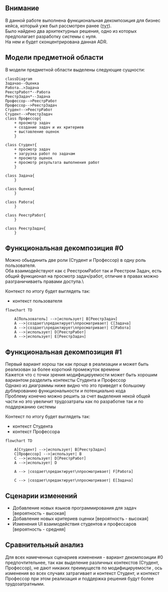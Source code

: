 ## Внимание

В данной работе выполнена функциональная декомпозиция для бизнес кейса, который уже был рассмотрен ранее ([тут](../July/homework.md)).\
Было найдено два архитектурных решения, одно из которых предполагает разработку системы с нуля.\
На нем и будет сконцентрирована данная ADR.

## Модели предметной области

В модели предметной области выделены следующие сущности:
```mermaid
classDiagram
Задачаo--Оценка
Работа..>Задача
РеестрРабот*--Работа
РеестрЗадач*--Задача
Профессор-->РеестрРабот
Профессор-->РеестрЗадач
Студент-->РеестрРабот
Студент-->РеестрЗадач
class Профессор{
    + просмотр задач
    + создание задач и их критериев
    + выставление оценок
    }

class Студент{
    + просмотр задач
    + загрузка работ по задачам
    + просмотр оценок
    + просмотр результата выполнения работ
    }

class Задача{
    }

class Оценка{
    }

class Работа{
    }

class РеестрРабот{
    }

class РеестрЗадач{
    }
```
## Функциональная декомпозиция #0
Можно обьединить две роли (Студент и Профессор) в одну роль пользователя.\
Оба взаимодействуют как с РеестромРабот так и Реестром Задач, есть общий функционал на просмотр задач/работ, отличие в правах можно разграничиваеть правами доступа.\


Контекст по итогу будет выглядеть так:
- контекст пользователя


```mermaid
flowchart TD

    A[Пользователь] -->|использует| B[РеестрЗадач]
    A -->|создает\nредактирует\nпросматривает| C[Задача]
    A -->|создает\nредактирует\nпросматривает| C[Работа]
    A -->|использует| D[РеестрРабот]
    A -->|использует| E[РеестрЗадач]    
```
## Функциональная декомпозиция #1
Первый вариант хорош так как проще в реализации и может быть реализован за более короткий промежуток времени\
Кажется что с точки зрения модифицируемости может быть хорошим вариантом разделить контексты Студента и Профессор\
Однако из диаграммы ниже видно что это приведет к большому дублированию функциональности и потенциально кода\
Проблему конечно можно решить за счет выделения некой общей части но это увеличит трудозатраты как по разработке так и по поддержанию системы

Контекст по итогу будет выглядеть так:
- контекст Студента
- контекст Профессора

```mermaid
flowchart TD

    A[Студент] -->|использует| B[РеестрЗадач]
    C[Профессор] -->|использует| B
    C -->|использует| D[РеестрРабот]
    A -->|использует| D  

    A --> |создает\nредактирует\nпросматривает| F[Работа]

    C --> |создает\nредактирует\nпросматривает| E[Задача]
```

## Сценарии изменений

- Добавление новых языков программирования для задач [вероятность - высокая]
- Добавление новых критериев оценки [вероятность - высокая]
- Изменения UI взаимодействия студентов и профессаров [вероятность - средняя]


## Сравнительный анализ
Для всех намеченных сценариев изменения - вариант декомпозиции #0 предпочтительнее, так как выделение различных контекстов (Студент, Профессор), не дают никаких преимуществ по модифицируемости , ось изменения во всех случаях затрагивает и контекст Студент, и контекст Профессор при этом реализация и поддержка решения будут более трудозатратными.